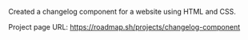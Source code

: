 Created a changelog component for a website using HTML and CSS.

Project page URL: https://roadmap.sh/projects/changelog-component